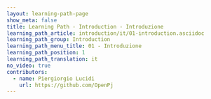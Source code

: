 ```yaml
---
layout: learning-path-page
show_meta: false
title: Learning Path - Introduction - Introduzione
learning_path_article: introduction/it/01-introduction.asciidoc
learning_path_group: Introduction
learning_path_menu_title: 01 - Introduzione
learning_path_position: 1
learning_path_translation: it
no_video: true
contributors:
  - name: Piergiorgio Lucidi
    url: https://github.com/OpenPj
---
```

<!--- This file autogenerated from https://github.com/InnerSourceCommons/InnerSourceLearningPath/blob/master/scripts -->